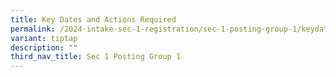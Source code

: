 ```yaml
---
title: Key Dates and Actions Required
permalink: /2024-intake-sec-1-registration/sec-1-posting-group-1/keydatesandactionsrequired/
variant: tiptap
description: ""
third_nav_title: Sec 1 Posting Group 1
---
```

